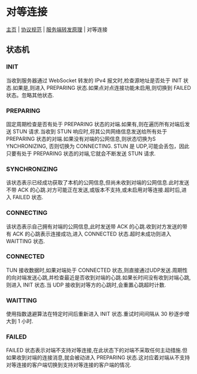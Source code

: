 # 对等连接

[主页](index.md) | [协议规范](specification.md) | [服务端转发原理](forward.md) | 对等连接

## 状态机

### INIT

当收到服务器通过 WebSocket 转发的 IPv4 报文时,检查源地址是否处于 INIT 状态.如果是,则进入 PREPARING 状态.如果点对点连接功能未启用,则切换到 FAILED 状态。忽略其他状态.

### PREPARING

固定周期检查是否有处于 PREPARING 状态的对端.如果有,则在遍历所有对端后发送 STUN 请求.当收到 STUN 响应时,将其公共网络信息发送给所有处于 PREPARING 状态的对端.如果没有对端的公网信息,则状态切换为S YNCHRONIZING, 否则切换为 CONNECTING. STUN 是 UDP,可能会丢包，因此只要有处于 PREPARING 状态的对端,它就会不断发送 STUN 请求.

### SYNCHRONIZING

该状态表示已经成功获取了本机的公网信息,但尚未收到对端的公网信息.此时发送不带 ACK 的心跳.对方可能正在发送,或版本不支持,或未启用对等连接.超时后,进入 FAILED 状态.

### CONNECTING

该状态表示自己拥有对端的公网信息,此时发送带 ACK 的心跳.收到对方发送的带有 ACK 的心跳表示连接成功,进入 CONNECTED 状态.超时未成功则进入WAITTING 状态.

### CONNECTED

TUN 接收数据时,如果对端处于 CONNECTED 状态,则直接通过UDP发送.周期性的向对端发送心跳,并检查最近是否收到对端的心跳.如果长时间没有收到对端心跳,则进入 INIT 状态.当 UDP 接收到对等方的心跳时,会重置心跳超时计数.

### WAITTING

使用指数退避算法在特定时间后重新进入 INIT 状态.重试时间间隔从 30 秒逐步增大到 1 小时.

### FAILED

FAILED 状态表示对端不支持对等连接,在此状态下的对端不采取任何主动措施.但如果收到对端的连接消息,就会被动进入 PREPARING 状态.这对应着对端从不支持对等连接的客户端切换到支持对等连接的客户端的情况.
